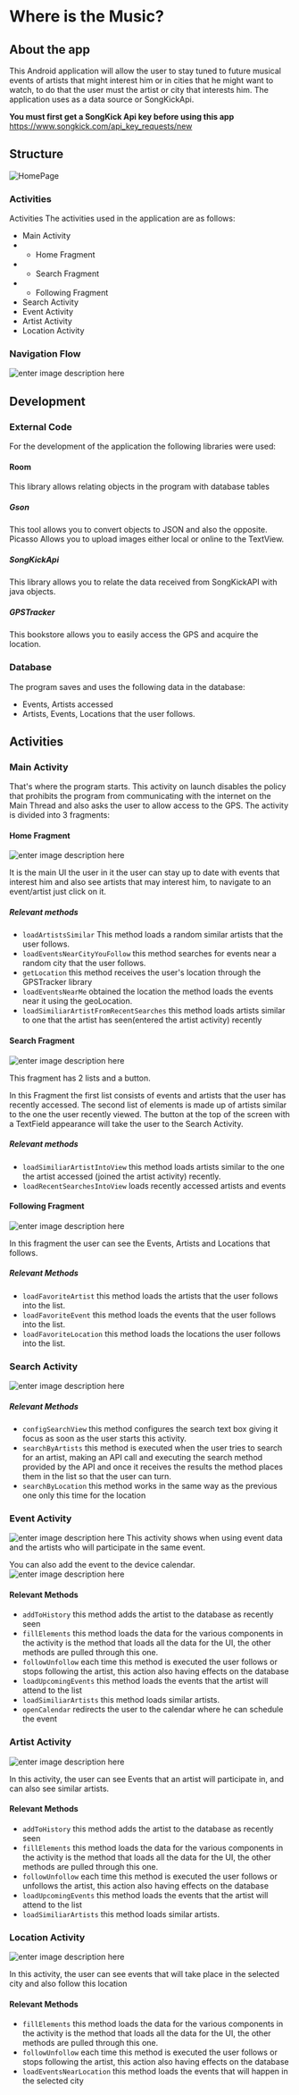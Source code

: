 # Where is the Music?

## About the app

This Android application will allow the user to stay tuned to future musical events of artists that might interest him or in cities that he might want to watch, to do that the user must the artist or city that interests him.
The application uses as a data source or SongKickApi.

**You must first get a SongKick Api key before using this app**
https://www.songkick.com/api_key_requests/new

## Structure

![HomePage](https://github.com/wsalvaterra-ua/EventsFinder/blob/master/Photos/Screenshot_2022-06-29-16-18-39-46_deceeed0c1ece1f88ef7a10e86bf50a6.jpg?raw=true)

### Activities

Activities
The activities used in the application are as follows:

 - Main Activity
- - Home Fragment
- - Search Fragment
- - Following Fragment
- Search Activity
- Event Activity
- Artist Activity
- Location Activity

### Navigation Flow
![enter image description here](https://github.com/wsalvaterra-ua/EventsFinder/blob/master/Photos/Untitled%20Diagram.jpg?raw=true)

## Development
### External Code
For the development of the application the following libraries were used:
#### Room
This library allows relating objects in the program with database tables
##### Gson
This tool allows you to convert objects to JSON and also the opposite.
Picasso
Allows you to upload images either local or online to the TextView.
##### SongKickApi
This library allows you to relate the data received from SongKickAPI with java objects.
##### GPSTracker
This bookstore allows you to easily access the GPS and acquire the location.
### Database
The program saves and uses the following data in the database:
- Events, Artists accessed
- Artists, Events, Locations that the user follows.
## Activities

### Main Activity
That's where the program starts.
This activity on launch disables the policy that prohibits the program from communicating with the internet on the Main Thread and also asks the user to allow access to the GPS.
The activity is divided into 3 fragments:
#### Home Fragment
![enter image description here](https://github.com/wsalvaterra-ua/EventsFinder/blob/master/Photos/Screenshot_2022-06-29-17-01-04-26_deceeed0c1ece1f88ef7a10e86bf50a6.jpg?raw=true)

It is the main UI the user in it the user can stay up to date with events that interest him and also see artists that may interest him, to navigate to an event/artist just click on it.
##### Relevant methods
- `loadArtistsSimilar` This method loads a random similar artists that the user follows.
- `loadEventsNearCityYouFollow` this method searches for events near a random city that the user follows.
- `getLocation` this method receives the user's location through the GPSTracker library
- `loadEventsNearMe` obtained the location the method loads the events near it using the geoLocation.
- `loadSimiliarArtistFromRecentSearches` this method loads artists similar to one that the artist has seen(entered the artist activity) recently

#### Search Fragment

![enter image description here](https://github.com/wsalvaterra-ua/EventsFinder/blob/master/Photos/Screenshot_2022-06-29-17-01-08-48_deceeed0c1ece1f88ef7a10e86bf50a6.jpg?raw=true)

This fragment has 2 lists and a button.

In this Fragment the first list consists of events and artists that the user has recently accessed.
The second list of elements is made up of artists similar to the one the user recently viewed.
The button at the top of the screen with a TextField appearance will take the user to the Search Activity.

##### Relevant methods
-  `loadSimiliarArtistIntoView` this method loads artists similar to the one the artist accessed (joined the artist activity) recently.
- `loadRecentSearchesIntoView` loads recently accessed artists and events
#### Following Fragment
![enter image description here](https://github.com/wsalvaterra-ua/EventsFinder/blob/master/Photos/Screenshot_2022-06-29-17-01-14-24_deceeed0c1ece1f88ef7a10e86bf50a6.jpg?raw=true)

In this fragment the user can see the Events, Artists and Locations that follows.
##### Relevant Methods
- `loadFavoriteArtist` this method loads the artists that the user follows into the list.
- `loadFavoriteEvent` this method loads the events that the user follows into the list.
- `loadFavoriteLocation` this method loads the locations the user follows into the list.

### Search Activity

![enter image description here](https://github.com/wsalvaterra-ua/EventsFinder/blob/master/Photos/Screenshot_2022-06-29-18-25-11-00_deceeed0c1ece1f88ef7a10e86bf50a6.jpg?raw=true)

##### Relevant Methods
- `configSearchView` this method configures the search text box giving it focus as soon as the user starts this activity.
- `searchByArtists` this method is executed when the user tries to search for an artist, making an API call and executing the search method provided by the API and once it receives the results the method places them in the list so that the user can turn.
- `searchByLocation` this method works in the same way as the previous one only this time for the location
### Event Activity
![enter image description here](https://github.com/wsalvaterra-ua/EventsFinder/blob/master/Photos/Screenshot_2022-06-29-17-01-26-75_deceeed0c1ece1f88ef7a10e86bf50a6.jpg?raw=true)
This activity shows when using event data and the artists who will participate in the same event. 

You can also add the event to the device calendar.
![enter image description here](https://github.com/wsalvaterra-ua/EventsFinder/blob/master/Photos/Screenshot_2022-06-29-18-49-29-04_3481fdfaf807158df2e382fd7e3ae703.jpg?raw=true)

#### Relevant Methods
- `addToHistory` this method adds the artist to the database as recently seen
- `fillElements` this method loads the data for the various components in the activity is the method that loads all the data for the UI, the other methods are pulled through this one.
- `followUnfollow` each time this method is executed the user follows or stops following the artist, this action also having effects on the database
- `loadUpcomingEvents` this method loads the events that the artist will attend to the list
- `loadSimiliarArtists` this method loads similar artists.
- `openCalendar` redirects the user to the calendar where he can schedule the event


### Artist Activity
![enter image description here](https://github.com/wsalvaterra-ua/EventsFinder/blob/master/Photos/Screenshot_2022-06-29-18-37-00-86_deceeed0c1ece1f88ef7a10e86bf50a6.jpg?raw=true)

In this activity, the user can see Events that an artist will participate in, and can also see similar artists.
#### Relevant Methods
- `addToHistory` this method adds the artist to the database as recently seen
- `fillElements` this method loads the data for the various components in the activity is the method that loads all the data for the UI, the other methods are pulled through this one.
- `followUnfollow` each time this method is executed the user follows or unfollows the artist, this action also having effects on the database
- `loadUpcomingEvents` this method loads the events that the artist will attend to the list
- `loadSimiliarArtists` this method loads similar artists.

### Location Activity

![enter image description here](https://github.com/wsalvaterra-ua/EventsFinder/blob/master/Photos/Screenshot_2022-06-29-18-54-21-96_deceeed0c1ece1f88ef7a10e86bf50a6.jpg?raw=true)

In this activity, the user can see events that will take place in the selected city and also follow this location
#### Relevant Methods
- `fillElements` this method loads the data for the various components in the activity is the method that loads all the data for the UI, the other methods are pulled through this one.
- `followUnfollow` each time this method is executed the user follows or stops following the artist, this action also having effects on the database
- `loadEventsNearLocation` this method loads the events that will happen in the selected city

